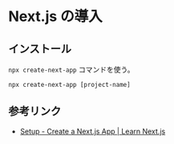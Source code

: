 # Next.js の導入

## インストール

`npx create-next-app` コマンドを使う。

```
npx create-next-app [project-name]
```

## 参考リンク

- [Setup - Create a Next.js App | Learn Next.js](https://nextjs.org/learn/basics/create-nextjs-app/setup)